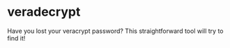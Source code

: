 # veradecrypt
Have you lost your veracrypt password? This straightforward tool will try to find it!
